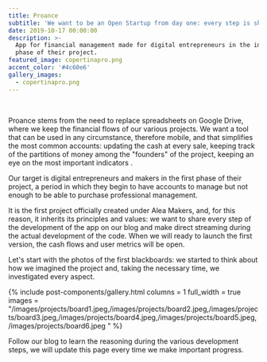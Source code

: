 ```yaml
---
title: Proance
subtitle: 'We want to be an Open Startup from day one: every step is shared.'
date: 2019-10-17 00:00:00
description: >-
  App for financial management made for digital entrepreneurs in the initial
  phase of their project.
featured_image: copertinapro.png
accent_color: '#4c60e6'
gallery_images:
  - copertinapro.png
---
```


&nbsp;

Proance stems from the need to replace spreadsheets on Google Drive, where we keep the financial flows of our various projects. We want a tool that can be used in any circumstance, therefore mobile, and that simplifies the most common accounts: updating the cash at every sale, keeping track of the partitions of money among the "founders" of the project, keeping an eye on the most important indicators .

Our target is digital entrepreneurs and makers in the first phase of their project, a period in which they begin to have accounts to manage but not enough to be able to purchase professional management.

It is the first project officially created under Alea Makers, and, for this reason, it inherits its principles and values: we want to share every step of the development of the app on our blog and make direct streaming during the actual development of the code. When we will ready to launch the first version, the cash flows and user metrics will be open.

Let's start with the photos of the first blackboards: we started to think about how we imagined the project and, taking the necessary time, we investigated every aspect.

{% include post-components/gallery.html columns = 1 full_width = true images = "/images/projects/board1.jpeg,/images/projects/board2.jpeg,/images/projects/board3.jpeg,/images/projects/board4.jpeg,/images/projects/board5.jpeg,/images/projects/board6.jpeg " %}&nbsp;

Follow our blog to learn the reasoning during the various development steps, we will update this page every time we make important progress.

&nbsp;